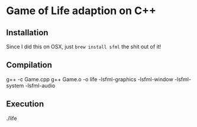 # Game of Life adaption on C++

## Installation
Since I did this on OSX, just `brew install sfml` the shit out of it!

## Compilation

g++ -c Game.cpp
g++ Game.o -o life -lsfml-graphics -lsfml-window -lsfml-system -lsfml-audio

## Execution

./life